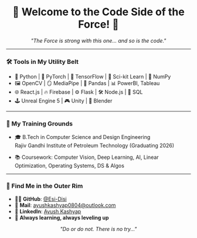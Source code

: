 <!-- README.md -->

<h1 align="center">🚀 Welcome to the Code Side of the Force! 🌌</h1>

<p align="center">
  <em>"The Force is strong with this one... and so is the code."</em>
</p>

---

### 🛠️ Tools in My Utility Belt

- 🧠 Python | 🤖 PyTorch | 🧬 TensorFlow | 🧪 Sci-kit Learn | 🐍 NumPy
- 🖼️ OpenCV | 🪞 MediaPipe | 🧰 Pandas | 📊 PowerBI, Tableau
- 🌐 React.js | 🔥 Firebase | ⚙️ Flask | 🛠️ Node.js | 💾 SQL
- 🕹️ Unreal Engine 5 | 🎮 Unity | 🎨 Blender

---

### 🧪 My Training Grounds

- 🎓 B.Tech in Computer Science and Design Engineering  
  Rajiv Gandhi Institute of Petroleum Technology (Graduating 2026)

- 📚 Coursework: Computer Vision, Deep Learning, AI, Linear Optimization, Operating Systems, DS & Algos

---

### 📡 Find Me in the Outer Rim

- 🧑‍🚀 **GitHub**: [@Esi-Disi](https://github.com/Esi-Disi)
- 💌 **Mail**: [ayushkashyap0804@outlook.com](mailto:ayushkashyap0804@outlook.com)
- 💼 **LinkedIn**: [Ayush Kashyap](https://www.linkedin.com/in/ayush-kashyap-22cd3006/)
- 🌌 **Always learning, always leveling up**

<p align="center">
  <em>"Do or do not. There is no try..."</em>
</p>
